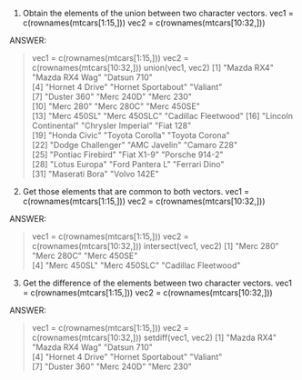 1. Obtain the elements of the union between two character vectors.
vec1 = c(rownames(mtcars[1:15,]))
vec2 = c(rownames(mtcars[10:32,]))


ANSWER:
> vec1 = c(rownames(mtcars[1:15,]))
> vec2 = c(rownames(mtcars[10:32,]))
> union(vec1, vec2)
 [1] "Mazda RX4"           "Mazda RX4 Wag"       "Datsun 710"         
 [4] "Hornet 4 Drive"      "Hornet Sportabout"   "Valiant"            
 [7] "Duster 360"          "Merc 240D"           "Merc 230"           
[10] "Merc 280"            "Merc 280C"           "Merc 450SE"         
[13] "Merc 450SL"          "Merc 450SLC"         "Cadillac Fleetwood" 
[16] "Lincoln Continental" "Chrysler Imperial"   "Fiat 128"           
[19] "Honda Civic"         "Toyota Corolla"      "Toyota Corona"      
[22] "Dodge Challenger"    "AMC Javelin"         "Camaro Z28"         
[25] "Pontiac Firebird"    "Fiat X1-9"           "Porsche 914-2"      
[28] "Lotus Europa"        "Ford Pantera L"      "Ferrari Dino"       
[31] "Maserati Bora"       "Volvo 142E"   

2. Get those elements that are common to both vectors.
vec1 = c(rownames(mtcars[1:15,]))
vec2 = c(rownames(mtcars[10:32,]))

ANSWER: 
> vec1 = c(rownames(mtcars[1:15,]))
> vec2 = c(rownames(mtcars[10:32,]))
> intersect(vec1, vec2)
[1] "Merc 280"           "Merc 280C"          "Merc 450SE"        
[4] "Merc 450SL"         "Merc 450SLC"        "Cadillac Fleetwood"

3. Get the difference of the elements between two character vectors.
vec1 = c(rownames(mtcars[1:15,]))
vec2 = c(rownames(mtcars[10:32,]))

ANSWER:
> vec1 = c(rownames(mtcars[1:15,]))
> vec2 = c(rownames(mtcars[10:32,]))
> setdiff(vec1, vec2)
[1] "Mazda RX4"         "Mazda RX4 Wag"     "Datsun 710"       
[4] "Hornet 4 Drive"    "Hornet Sportabout" "Valiant"          
[7] "Duster 360"        "Merc 240D"         "Merc 230"  

